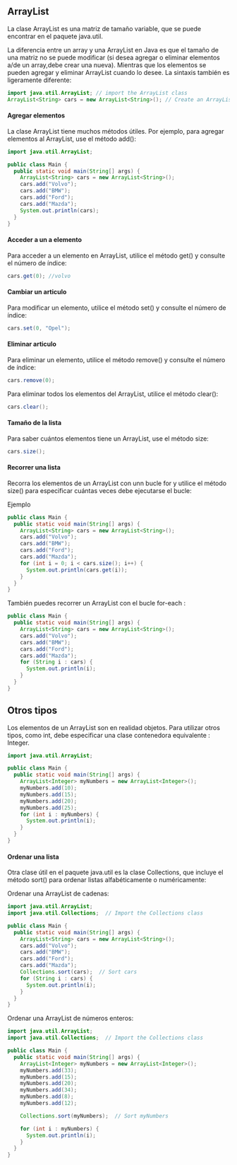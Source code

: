 ## ArrayList
La clase ArrayList es una matriz de tamaño variable, que se puede encontrar en el paquete java.util.

La diferencia entre un array y una ArrayList en Java es que el tamaño de una matriz no se puede modificar (si desea agregar o eliminar elementos a/de un array,debe crear una nueva). Mientras que los elementos se pueden agregar y eliminar ArrayList cuando lo desee. La sintaxis también es ligeramente diferente:

```java
import java.util.ArrayList; // import the ArrayList class
ArrayList<String> cars = new ArrayList<String>(); // Create an ArrayList object
```

#### Agregar elementos
La clase ArrayList tiene muchos métodos útiles. Por ejemplo, para agregar elementos al ArrayList, use el método add():

```java
import java.util.ArrayList;

public class Main {
  public static void main(String[] args) {
    ArrayList<String> cars = new ArrayList<String>();
    cars.add("Volvo");
    cars.add("BMW");
    cars.add("Ford");
    cars.add("Mazda");
    System.out.println(cars);
  }
}
```

#### Acceder a un a elemento
Para acceder a un elemento en ArrayList, utilice el método get() y consulte el número de índice:

```java
cars.get(0); //volvo
```

#### Cambiar un articulo
Para modificar un elemento, utilice el método set() y consulte el número de índice:

```java
cars.set(0, "Opel");
```

#### Eliminar articulo
Para eliminar un elemento, utilice el método remove() y consulte el número de índice:

```java
cars.remove(0);
```

Para eliminar todos los elementos del ArrayList, utilice el método clear():

```java
cars.clear();
```

#### Tamaño de la lista
Para saber cuántos elementos tiene un ArrayList, use el método size:

```java
cars.size();
```

#### Recorrer una lista
Recorra los elementos de un ArrayList con unn bucle for y utilice el método size() para especificar cuántas veces debe ejecutarse el bucle:

Ejemplo
```java
public class Main {
  public static void main(String[] args) {
    ArrayList<String> cars = new ArrayList<String>();
    cars.add("Volvo");
    cars.add("BMW");
    cars.add("Ford");
    cars.add("Mazda");
    for (int i = 0; i < cars.size(); i++) {
      System.out.println(cars.get(i));
    }
  }
}
```

También puedes recorrer un ArrayList con el bucle for-each :

```java
public class Main {
  public static void main(String[] args) {
    ArrayList<String> cars = new ArrayList<String>();
    cars.add("Volvo");
    cars.add("BMW");
    cars.add("Ford");
    cars.add("Mazda");
    for (String i : cars) {
      System.out.println(i);
    }
  }
}
```

## Otros tipos
Los elementos de un ArrayList son en realidad objetos. Para utilizar otros tipos, como int, debe especificar una clase contenedora equivalente : Integer.

```java
import java.util.ArrayList;

public class Main {
  public static void main(String[] args) {
    ArrayList<Integer> myNumbers = new ArrayList<Integer>();
    myNumbers.add(10);
    myNumbers.add(15);
    myNumbers.add(20);
    myNumbers.add(25);
    for (int i : myNumbers) {
      System.out.println(i);
    }
  }
}
```

#### Ordenar una lista
Otra clase útil en el paquete java.util es la clase Collections, que incluye el método sort() para ordenar listas alfabéticamente o numéricamente:

Ordenar una ArrayList de cadenas:
```java
import java.util.ArrayList;
import java.util.Collections;  // Import the Collections class

public class Main {
  public static void main(String[] args) {
    ArrayList<String> cars = new ArrayList<String>();
    cars.add("Volvo");
    cars.add("BMW");
    cars.add("Ford");
    cars.add("Mazda");
    Collections.sort(cars);  // Sort cars
    for (String i : cars) {
      System.out.println(i);
    }
  }
}
```
Ordenar una ArrayList de números enteros:

```java
import java.util.ArrayList;
import java.util.Collections;  // Import the Collections class

public class Main {
  public static void main(String[] args) {
    ArrayList<Integer> myNumbers = new ArrayList<Integer>();
    myNumbers.add(33);
    myNumbers.add(15);
    myNumbers.add(20);
    myNumbers.add(34);
    myNumbers.add(8);
    myNumbers.add(12);

    Collections.sort(myNumbers);  // Sort myNumbers

    for (int i : myNumbers) {
      System.out.println(i);
    }
  }
}
```